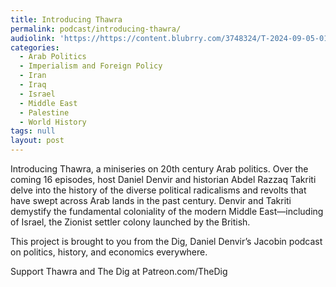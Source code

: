 ```yaml
---
title: Introducing Thawra
permalink: podcast/introducing-thawra/
audiolink: 'https://https://content.blubrry.com/3748324/T-2024-09-05-017.mp3'
categories:
  - Arab Politics
  - Imperialism and Foreign Policy
  - Iran
  - Iraq
  - Israel
  - Middle East
  - Palestine
  - World History
tags: null
layout: post
---
```


Introducing Thawra, a miniseries on 20th century Arab politics. Over the coming 16 episodes, host Daniel Denvir and historian Abdel Razzaq Takriti delve into the history of the diverse political radicalisms and revolts that have swept across Arab lands in the past century. Denvir and Takriti demystify the fundamental coloniality of the modern Middle East—including of Israel, the Zionist settler colony launched by the British.

This project is brought to you from the Dig, Daniel Denvir’s Jacobin podcast on politics, history, and economics everywhere.

Support Thawra and The Dig at Patreon.com/TheDig
